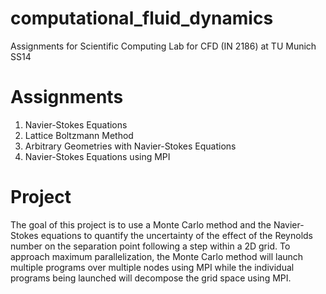 computational_fluid_dynamics
============================

Assignments for Scientific Computing Lab for CFD (IN 2186) at TU Munich SS14

Assignments
============================

1. Navier-Stokes Equations
2. Lattice Boltzmann Method
3. Arbitrary Geometries with Navier-Stokes Equations
4. Navier-Stokes Equations using MPI

Project
============================

The goal of this project is to use a Monte Carlo method and the Navier-Stokes equations to quantify the uncertainty of the effect of the Reynolds number on the separation point following a step within a 2D grid.  To approach maximum parallelization, the Monte Carlo method will launch multiple programs over multiple nodes using MPI while the individual programs being launched will decompose the grid space using MPI.
